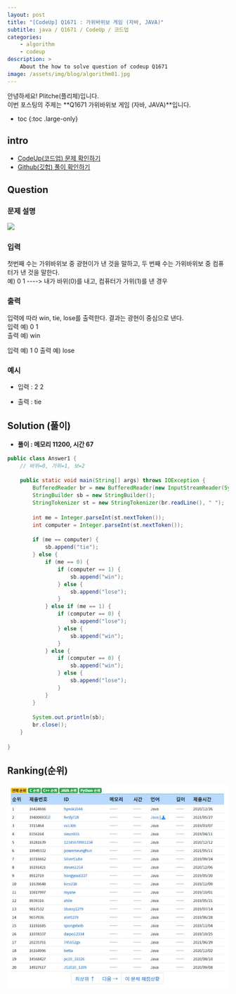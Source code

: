 ```yaml
---
layout: post
title: "[CodeUp] Q1671 : 가위바위보 게임 (자바, JAVA)"
subtitle: java / Q1671 / CodeUp / 코드업
categories:
    - algorithm
    - codeup
description: >
    About the how to solve question of codeup Q1671
image: /assets/img/blog/algorithm01.jpg
---
```


안녕하세요! Plitche(플리체)입니다.  
이번 포스팅의 주제는 **Q1671 가위바위보 게임 (자바, JAVA)**입니다.

* toc
{:toc .large-only}

## intro
* [CodeUp(코드업) 문제 확인하기](https://codeup.kr/problem.php?id=1671)  
* [Github(깃헙) 풀이 확인하기](https://github.com/plitche/CodeUp_Solution/tree/master/Q1601~Q1700/Q1671)  

## Question
### 문제 설명
![](/assets/post/codeup/Q1601~Q1699/20211125_02/01.JPG)  

### 입력
첫번째 수는 가위바위보 중 광현이가 낸 것을 말하고, 두 번째 수는 가위바위보 중 컴퓨터가 낸 것을 말한다.  
예) 0 1 ----> 내가 바위(0)를 내고, 컴퓨터가 가위(1)를 낸 경우  

### 출력
입력에 따라 win, tie, lose를 출력한다. 결과는 광현이 중심으로 낸다.  
입력 예) 0 1  
출력 예) win  
  
입력 예) 1 0
출력 예) lose  
  
### 예시
* 입력 : 2 2
  
* 출력 : tie  

## Solution (풀이)
* **풀이 : 메모리 11200, 시간 67**  

```java
public class Answer1 {
	// 바위=0, 가위=1, 보=2
	
    public static void main(String[] args) throws IOException {
        BufferedReader br = new BufferedReader(new InputStreamReader(System.in));
        StringBuilder sb = new StringBuilder();
        StringTokenizer st = new StringTokenizer(br.readLine(), " "); 

        int me = Integer.parseInt(st.nextToken());
        int computer = Integer.parseInt(st.nextToken());
        
        if (me == computer) {
        	sb.append("tie");
        } else {
        	if (me == 0) {
        		if (computer == 1) {
        			sb.append("win");
        		} else {
        			sb.append("lose");
        		}
            } else if (me == 1) {
            	if (computer == 0) {
        			sb.append("lose");
        		} else {
        			sb.append("win");
        		}
            } else {
            	if (computer == 0) {
        			sb.append("win");
        		} else {
        			sb.append("lose");
        		}
            }	
        }
        
        System.out.println(sb);
        br.close();
    }
    	 
}
```  

## Ranking(순위)
![](/assets/post/codeup/Q1600~Q1699/20211127_01/03.JPG)  
